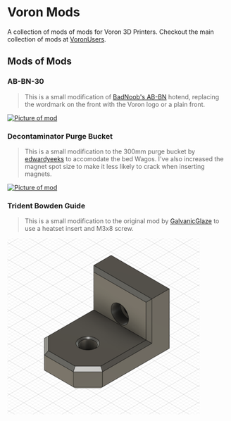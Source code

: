 # Voron Mods

A collection of mods of mods for Voron 3D Printers. Checkout the main collection of mods at [VoronUsers](https://github.com/VoronDesign/VoronUsers).

## Mods of Mods

### AB-BN-30
> This is a small modification of [BadNoob's AB-BN](https://github.com/VoronDesign/VoronUsers/tree/master/printer_mods/Badnoob/AB-BN) hotend, replacing the wordmark on the front with the Voron logo or a plain front.

<a href="AB-BN-30"><img src="AB-BN-30/Images/ABBN30-LogoModv5.png" alt="Picture of mod" style="max-height: 400px"></a>

### Decontaminator Purge Bucket
> This is a small modification to the 300mm purge bucket by [edwardyeeks](https://github.com/edwardyeeks) to accomodate the bed Wagos. I've also increased the magnet spot size to make it less likely to crack when inserting magnets.

<a href="Decontaminator-Purge-Bucket"><img src="Decontaminator-Purge-Bucket/Images/purge_bucket_300mm.jpg" alt="Picture of mod" style="max-height: 400px"></a>

### Trident Bowden Guide
> This is a small modification to the original mod by [GalvanicGlaze](https://github.com/GalvanicGlaze/Voron_Mods/tree/main/Trident%20Bowden%20tube%20PTFE%20guide) to use a heatset insert and M3x8 screw.

<a href="Trident-Bowden-Guide"><img src="Trident-Bowden-Guide/Images/Trident-Bowden-Guide.png" alt="Picture of mod" style="max-height: 400px"></a>
